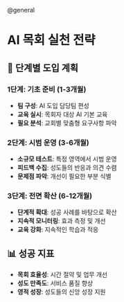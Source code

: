 @general
# AI 목회 실천 전략

## 🎯 단계별 도입 계획

### 1단계: 기초 준비 (1-3개월)

- **팀 구성**: AI 도입 담당팀 편성
- **교육 실시**: 목회자 대상 AI 기본 교육
- **필요 분석**: 교회별 맞춤형 요구사항 파악

### 2단계: 시범 운영 (3-6개월)

- **소규모 테스트**: 특정 영역에서 시범 운영
- **피드백 수집**: 성도들의 반응과 의견 수렴
- **문제점 파악**: 개선이 필요한 부분 식별

### 3단계: 전면 확산 (6-12개월)

- **단계적 확대**: 성공 사례를 바탕으로 확산
- **지속적 모니터링**: 효과 측정 및 개선
- **교육 강화**: 지속적인 학습과 적응

## 📊 성공 지표

- **목회 효율성**: 시간 절약 및 업무 개선
- **성도 만족도**: 서비스 품질 향상
- **영적 성장**: 성도들의 신앙 성장 지원
